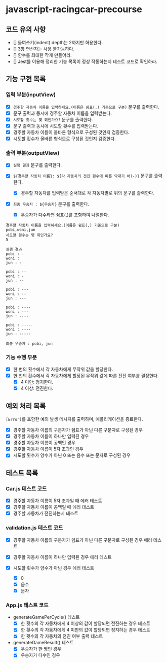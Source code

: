 # javascript-racingcar-precourse

## 코드 유의 사항

- [] 들여쓰기(indent) depth는 2까지만 허용한다.
- [] 3항 연산자는 사용 불가능하다.
- [] 함수를 최대한 작게 만들어라.
- [] Jest를 이용해 정리한 기능 목록이 정상 작동하는지 테스트 코드로 확인하라.

## 기능 구현 목록

### 입력 부분(inputView)

- [x] `경주할 자동차 이름을 입력하세요.(이름은 쉼표(,) 기준으로 구분)` 문구를 출력한다.
- [x] 문구 출력과 동시에 경주할 자동차 이름을 입력받는다.
- [x] `시도할 횟수는 몇 회인가요?` 문구를 출력한다.
- [x] 문구 출력과 동시에 시도할 횟수를 입력받는다.
- [x] 경주할 자동차 이름이 올바른 형식으로 구성된 것인지 검증한다.
- [x] 시도할 횟수가 올바른 형식으로 구성된 것인지 검증한다.

### 출력 부분(outputView)

- [x] `실행 결과` 문구를 출력한다.
- [x] `${경주할 자동차 이름}: ${각 자동차의 전진 횟수에 따른 막대기 바(-)}` 문구를 출력한다.

  -[x] 경주할 자동차를 입력받은 순서대로 각 자동차별로 위의 문구를 출력한다.

- [x] `최종 우승자 : ${우승자}` 문구를 출력한다.
  - [x] 우승자가 다수라면 쉼표(,)를 포함하여 나열한다.

```
경주할 자동차 이름을 입력하세요.(이름은 쉼표(,) 기준으로 구분)
pobi,woni,jun
시도할 횟수는 몇 회인가요?
5

실행 결과
pobi : -
woni :
jun : -

pobi : --
woni : -
jun : --

pobi : ---
woni : --
jun : ---

pobi : ----
woni : ---
jun : ----

pobi : -----
woni : ----
jun : -----

최종 우승자 : pobi, jun
```

### 기능 수행 부분

- [x] 한 번의 횟수에서 각 자동차에게 무작위 값을 할당한다.
- [x] 한 번의 횟수에서 각 자동차에게 할당된 무작위 값에 따른 전진 여부를 결정한다.
  - [x] 4 미만: 정지한다.
  - [x] 4 이상: 전진한다.

## 예외 처리 목록

`[Error]`를 포함한 예외 발생 메시지를 출력하며, 애플리케이션을 종료한다.

- [x] 경주할 자동차 이름의 구분자가 쉼표가 아닌 다른 구분자로 구성된 경우
- [x] 경주할 자동차 이름이 하나만 입력된 경우
- [x] 경주할 자동차 이름이 공백인 경우
- [x] 경주할 자동차 이름이 5자 초과인 경우
- [x] 시도할 횟수가 양수가 아닌 0 또는 음수 또는 문자로 구성된 경우

## 테스트 목록

### Car.js 테스트 코드

- [x] 경주할 자동차 이름이 5자 초과일 때 에러 테스트
- [x] 경주할 자동차 이름이 공백일 때 에러 테스트
- [x] 경주할 자동차가 전진하는지 테스트

### validation.js 테스트 코드

- [x] 경주할 자동차 이름의 구분자가 쉼표가 아닌 다른 구분자로 구성된 경우 에러 테스트
- [x] 경주할 자동차 이름이 하나만 입력된 경우 에러 테스트

- [x] 시도할 횟수가 양수가 아닌 경우 에러 테스트
  - [x] 0
  - [x] 음수
  - [x] 문자

### App.js 테스트 코드

- generateGamePerCycle() 테스트
  - [x] 한 횟수의 각 자동차에게 4 이상의 값이 할당되면 전진하는 경우 테스트
  - [x] 한 횟수의 각 자동차에게 4 미만의 값이 할당되면 정지하는 경우 테스트
  - [x] 한 횟수의 각 자동차의 전진 여부 출력 테스트
- generateGameResult() 테스트
  - [x] 우승자가 한 명인 경우
  - [x] 우승자가 다수인 경우
